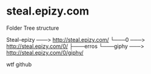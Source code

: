 # steal.epizy.com

Folder Tree structure

Steal-epizy ───> http://steal.epizy.com/
    └───0   ───> http://steal.epizy.com/0/
        ├───erros 
        └───giphy   ───> http://steal.epizy.com/0/giphy/


wtf github
